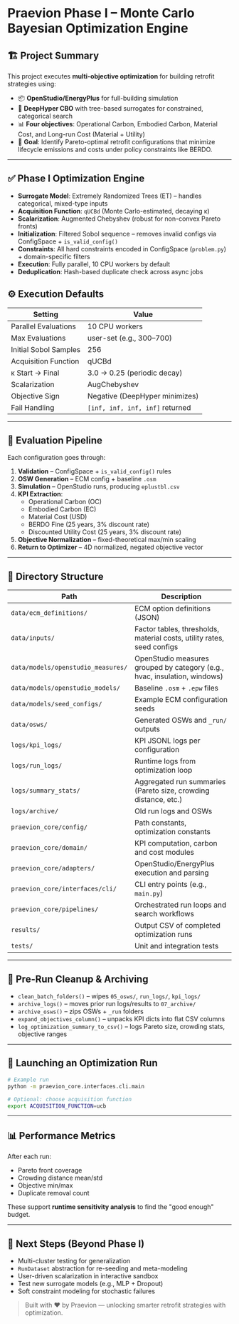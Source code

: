 # Praevion Phase I – Monte Carlo Bayesian Optimization Engine

## 🏗 Project Summary

This project executes **multi-objective optimization** for building retrofit strategies using:
- 📦 **OpenStudio/EnergyPlus** for full-building simulation
- 🧠 **DeepHyper CBO** with tree-based surrogates for constrained, categorical search
- 📊 **Four objectives**: Operational Carbon, Embodied Carbon, Material Cost, and Long-run Cost (Material + Utility)
- 🎯 **Goal**: Identify Pareto-optimal retrofit configurations that minimize lifecycle emissions and costs under policy constraints like BERDO.

---

## ✅ Phase I Optimization Engine

- **Surrogate Model**: Extremely Randomized Trees (ET) – handles categorical, mixed-type inputs
- **Acquisition Function**: `qUCBd` (Monte Carlo-estimated, decaying κ)
- **Scalarization**: Augmented Chebyshev (robust for non-convex Pareto fronts)
- **Initialization**: Filtered Sobol sequence – removes invalid configs via ConfigSpace + `is_valid_config()`
- **Constraints**: All hard constraints encoded in ConfigSpace (`problem.py`) + domain-specific filters
- **Execution**: Fully parallel, 10 CPU workers by default
- **Deduplication**: Hash-based duplicate check across async jobs

## ⚙️ Execution Defaults


| Setting                     | Value                           |
|-----------------------------|---------------------------------|
| Parallel Evaluations        | 10 CPU workers                  |
| Max Evaluations             | user-set (e.g., 300–700)        |
| Initial Sobol Samples       | 256                             |
| Acquisition Function        | qUCBd                           |
| κ Start → Final             | 3.0 → 0.25 (periodic decay)     |
| Scalarization               | AugChebyshev                    |
| Objective Sign              | Negative (DeepHyper minimizes)  |
| Fail Handling               | `[inf, inf, inf, inf]` returned |

---


## 🧠 Evaluation Pipeline

Each configuration goes through:

1. **Validation** – ConfigSpace + `is_valid_config()` rules
2. **OSW Generation** – ECM config + baseline `.osm`
3. **Simulation** – OpenStudio runs, producing `eplustbl.csv`
4. **KPI Extraction**:
   - Operational Carbon (OC)
   - Embodied Carbon (EC)
   - Material Cost (USD)
   - BERDO Fine (25 years, 3% discount rate)
   - Discounted Utility Cost (25 years, 3% discount rate)
5. **Objective Normalization** – fixed-theoretical max/min scaling
6. **Return to Optimizer** – 4D normalized, negated objective vector

---

## 📁 Directory Structure

| Path                                   | Description |
|----------------------------------------|-------------|
| `data/ecm_definitions/`               | ECM option definitions (JSON) |
| `data/inputs/`                         | Factor tables, thresholds, material costs, utility rates, seed configs |
| `data/models/openstudio_measures/`     | OpenStudio measures grouped by category (e.g., hvac, insulation, windows) |
| `data/models/openstudio_models/`       | Baseline `.osm` + `.epw` files |
| `data/models/seed_configs/`            | Example ECM configuration seeds |
| `data/osws/`                           | Generated OSWs and `_run/` outputs |
| `logs/kpi_logs/`                        | KPI JSONL logs per configuration |
| `logs/run_logs/`                        | Runtime logs from optimization loop |
| `logs/summary_stats/`                   | Aggregated run summaries (Pareto size, crowding distance, etc.) |
| `logs/archive/`                         | Old run logs and OSWs |
| `praevion_core/config/`                 | Path constants, optimization constants |
| `praevion_core/domain/`                 | KPI computation, carbon and cost modules |
| `praevion_core/adapters/`               | OpenStudio/EnergyPlus execution and parsing |
| `praevion_core/interfaces/cli/`         | CLI entry points (e.g., `main.py`) |
| `praevion_core/pipelines/`              | Orchestrated run loops and search workflows |
| `results/`                              | Output CSV of completed optimization runs |
| `tests/`                                | Unit and integration tests |


---

## 🧹 Pre-Run Cleanup & Archiving

- `clean_batch_folders()` – wipes `05_osws/`, `run_logs/`, `kpi_logs/`
- `archive_logs()` – moves prior run logs/results to `07_archive/`
- `archive_osws()` – zips OSWs + `_run` folders
- `expand_objectives_column()` – unpacks KPI dicts into flat CSV columns
- `log_optimization_summary_to_csv()` – logs Pareto size, crowding stats, objective ranges

---

## 🔁 Launching an Optimization Run

```bash
# Example run
python -m praevion_core.interfaces.cli.main
```

```bash
# Optional: choose acquisition function
export ACQUISITION_FUNCTION=ucb
```

---

## 📊 Performance Metrics

After each run:
- Pareto front coverage
- Crowding distance mean/std
- Objective min/max
- Duplicate removal count

These support **runtime sensitivity analysis** to find the "good enough" budget.

---

## 🌱 Next Steps (Beyond Phase I)

- Multi-cluster testing for generalization
- `RunDataset` abstraction for re-seeding and meta-modeling
- User-driven scalarization in interactive sandbox
- Test new surrogate models (e.g., MLP + Dropout)
- Soft constraint modeling for stochastic failures

> Built with ❤️ by Praevion — unlocking smarter retrofit strategies with optimization.
